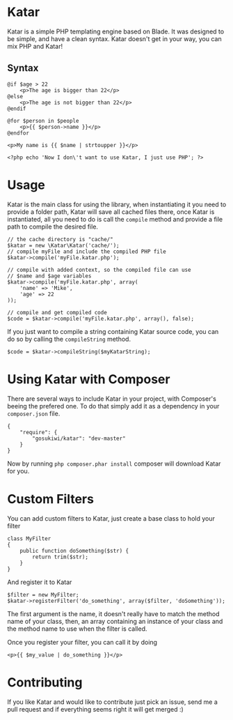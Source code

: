 # Katar
Katar is a simple PHP templating engine based on Blade. It was designed to
be simple, and have a clean syntax. Katar doesn't get in your way, you can mix
PHP and Katar! 

## Syntax

    @if $age > 22
        <p>The age is bigger than 22</p>
    @else
        <p>The age is not bigger than 22</p>
    @endif

    @for $person in $people
        <p>{{ $person->name }}</p>
    @endfor

    <p>My name is {{ $name | strtoupper }}</p>

    <?php echo 'Now I don\'t want to use Katar, I just use PHP'; ?>

# Usage
Katar is the main class for using the library, when instantiating it you need
to provide a folder path, Katar will save all cached files there, once Katar is
instantiated, all you need to do is call the ```compile``` method and provide 
a file path to compile the desired file.

    // the cache directory is "cache/"
    $katar = new \Katar\Katar('cache/');
    // compile myFile and include the compiled PHP file
    $katar->compile('myFile.katar.php');
    
    // compile with added context, so the compiled file can use
    // $name and $age variables
    $katar->compile('myFile.katar.php', array(
        'name' => 'Mike',
        'age' => 22
    ));

    // compile and get compiled code
    $code = $katar->compile('myFile.katar.php', array(), false);

If you just want to compile a string containing Katar source code, you can do
so by calling the ```compileString``` method.
    
    $code = $katar->compileString($myKatarString);

# Using Katar with Composer
There are several ways to include Katar in your project, with Composer's beeing
the prefered one. To do that simply add it as a dependency in your 
```composer.json``` file.

    {
        "require": {
            "gosukiwi/katar": "dev-master"
        }
    }

Now by running ```php composer.phar install``` composer will download Katar
for you.

# Custom Filters
You can add custom filters to Katar, just create a base class to hold your 
filter

    class MyFilter
    {
        public function doSomething($str) {
            return trim($str);
        }
    }

And register it to Katar

    $filter = new MyFilter;
    $katar->registerFilter('do_something', array($filter, 'doSomething'));

The first argument is the name, it doesn't really have to match the method name
of your class, then, an array containing an instance of your class and the
method name to use when the filter is called.

Once you register your filter, you can call it by doing

    <p>{{ $my_value | do_something }}</p>

# Contributing
If you like Katar and would like to contribute just pick an issue, send me
a pull request and if everything seems right it will get merged :)

